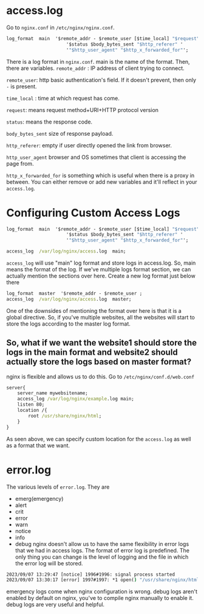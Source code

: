# access.log
Go to `nginx.conf`  in `/etc/nginx/nginx.conf`.
```cmd
log_format  main  '$remote_addr - $remote_user [$time_local] "$request" '
                      '$status $body_bytes_sent "$http_referer" '
                      '"$http_user_agent" "$http_x_forwarded_for"';
```
There is a log format in `nginx.conf`. main is the name of the format.
Then, there are variables.
`remote_addr` : IP address of client trying to connect.

`remote_user`: http basic authentication's field. If it doesn't prevent, then only `-` is present.

`time_local` : time at which request has come.

`request`: means request method+URI+HTTP protocol version

`status`: means the response code.

`body_bytes_sent` size of response payload.

`http_referer`:  empty if user directly opened the link from browser.

`http_user_agent` browser and OS sometimes that client is accessing the page from.

`http_x_forwarded_for` is something which is useful when there is a proxy in between.
You can either remove or add new variables and it'll reflect in your `access.log`.

# Configuring Custom Access Logs
```cmd
log_format  main  '$remote_addr - $remote_user [$time_local] "$request" '
                      '$status $body_bytes_sent "$http_referer" '
                      '"$http_user_agent" "$http_x_forwarded_for"';

access_log  /var/log/nginx/access.log  main;
```
`access_log` will use "main" log format and store logs in access.log.
So, main means the format of the log.
If we've multiple logs format section, we can actually mention the sections over here.
Create a new log format just below there
```cmd
log_format  master  '$remote_addr - $remote_user ;
access_log  /var/log/nginx/access.log  master;
```
One of the downsides of mentioning the format over here is that it is a global directive. So, if you've multiple websites, all the websites will start to store the logs according to the master log format.

## So, what if we want the website1 should store the logs in the main format and website2 should actually store the logs based on master format?
nginx is flexible and allows us to do this.
Go to 
`/etc/nginx/conf.d/web.conf`
```cmd
server{
    server_name mywebsitename;
    access_log /var/log/nginx/example.log main;
    listen 80;
    location /{
        root /usr/share/nginx/html;
    }
}
```
As seen above, we can specify custom location for the `access.log` as well as a format that we want.
# error.log
The various levels of `error.log`. They are
- emerg(emergency)
- alert
- crit
- error
- warn
- notice
- info
- debug
nginx doesn't allow us to have the same flexibility in error logs that we had in access logs.
The format of error log is predefined.
The only thing you can change is the level of logging and the file in which the error log will be stored.
```cmd
2023/09/07 13:29:47 [notice] 1996#1996: signal process started
2023/09/07 13:30:17 [error] 1997#1997: *1 open() "/usr/share/nginx/html/favicon.ico" failed (2: No such file or directory), client: 192.168.1.68, server: mywebsitename, request: "GET /favicon.ico HTTP/1.1", host: "192.168.1.75", referrer: "http://192.168.1.75/"
```
emergency logs come when nginx configuration is wrong.
debug logs aren't enabled by default on nginx, you've to compile nginx manually to enable it. debug  logs are very useful and helpful.
